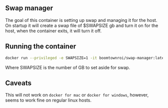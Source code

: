 ## Swap manager

The goal of this container is setting up swap and managing it for the
host. On startup it will create a swap file of $SWAPSIZE gb and turn it
on for the host, when the container exits, it will turn it off.

## Running the container

``` sh
docker run --privileged -e SWAPSIZE=1 -it boomtownroi/swap-manager:latest
```

Where SWAPSIZE is the number of GB to set aside for swap.

## Caveats

This will not work on `docker for mac` or `docker for windows`, however,
seems to work fine on regular linux hosts.

